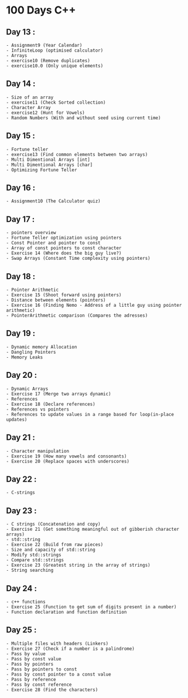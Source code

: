 # 100 Days C++

## Day 13 : 
    - Assignment9 (Year Calendar)
    - InfiniteLoop (optimised calculator)
    - Arrays
    - exercise10 (Remove duplicates)
    - exercise10.0 (Only unique elements)

## Day 14 :
    - Size of an array
    - exercise11 (Check Sorted collection)
    - Character Array
    - exercise12 (Hunt for Vowels)
    - Random Numbers (With and without seed using current time)

## Day 15 :
    - Fortune teller
    - exercise13 (Find common elements between two arrays)
    - Multi Dimentional Arrays [int]
    - Multi Dimentional Arrays [char]
    - Optimizing Fortune Teller 

## Day 16 :
    - Assignment10 (The Calculator quiz)

## Day 17 :
    - pointers overview
    - Fortune Teller optimization using pointers
    - Const Pointer and pointer to const
    - Array of const pointers to const character
    - Exercise 14 (Where does the big guy live?)
    - Swap Arrays (Constant Time complexity using pointers)

## Day 18 :
    - Pointer Arithmetic
    - Exercise 15 (Shoot forward using pointers)
    - Distance between elements (pointers)
    - Exercise 16 (Finding Nemo - Address of a little guy using pointer arithmetic)
    - PointerArithmetic comparison (Compares the adresses)

## Day 19 :
    - Dynamic memory Allocation
    - Dangling Pointers
    - Memory Leaks

## Day 20 :
    - Dynamic Arrays
    - Exercise 17 (Merge two arrays dynamic)
    - References
    - Exercise 18 (Declare references)
    - References vs pointers
    - References to update values in a range based for loop(in-place updates)

## Day 21 :
    - Character manipulation
    - Exercise 19 (How many vowels and consonants)
    - Exercise 20 (Replace spaces with underscores)

## Day 22 :
    - C-strings

## Day 23 :
    - C strings (Concatenation and copy)
    - Exercise 21 (Get something meaningful out of gibberish character arrays)
    - std::string
    - Exercise 22 (Build from raw pieces)
    - Size and capacity of std::string
    - Modify std::strings
    - Compare std::strings
    - Exercise 23 (Greatest string in the array of strings)
    - String searching

## Day 24 :
    - c++ functions
    - Exercise 25 (Function to get sum of digits present in a number)
    - Function declaration and function definition

## Day 25 : 
    - Multiple files with headers (Linkers)
    - Exercise 27 (Check if a number is a palindrome)
    - Pass by value
    - Pass by const value
    - Pass by pointers
    - Pass by pointers to const
    - Pass by const pointer to a const value
    - Pass by reference
    - Pass by const reference
    - Exercise 28 (Find the characters)